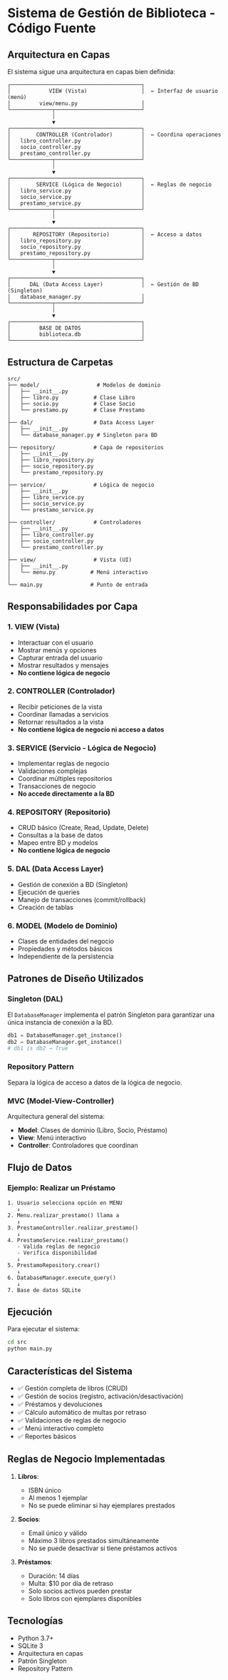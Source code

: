 # Sistema de Gestión de Biblioteca - Código Fuente

## Arquitectura en Capas

El sistema sigue una arquitectura en capas bien definida:

```
┌─────────────────────────────────────────┐
│            VIEW (Vista)                 │  ← Interfaz de usuario (menú)
│         view/menu.py                    │
└─────────────┬───────────────────────────┘
              │
              ▼
┌─────────────────────────────────────────┐
│        CONTROLLER (Controlador)         │  ← Coordina operaciones
│   libro_controller.py                   │
│   socio_controller.py                   │
│   prestamo_controller.py                │
└─────────────┬───────────────────────────┘
              │
              ▼
┌─────────────────────────────────────────┐
│        SERVICE (Lógica de Negocio)      │  ← Reglas de negocio
│   libro_service.py                      │
│   socio_service.py                      │
│   prestamo_service.py                   │
└─────────────┬───────────────────────────┘
              │
              ▼
┌─────────────────────────────────────────┐
│       REPOSITORY (Repositorio)          │  ← Acceso a datos
│   libro_repository.py                   │
│   socio_repository.py                   │
│   prestamo_repository.py                │
└─────────────┬───────────────────────────┘
              │
              ▼
┌─────────────────────────────────────────┐
│      DAL (Data Access Layer)            │  ← Gestión de BD (Singleton)
│   database_manager.py                   │
└─────────────┬───────────────────────────┘
              │
              ▼
┌─────────────────────────────────────────┐
│         BASE DE DATOS                   │
│         biblioteca.db                   │
└─────────────────────────────────────────┘
```

## Estructura de Carpetas

```
src/
├── model/                  # Modelos de dominio
│   ├── __init__.py
│   ├── libro.py           # Clase Libro
│   ├── socio.py           # Clase Socio
│   └── prestamo.py        # Clase Prestamo
│
├── dal/                   # Data Access Layer
│   ├── __init__.py
│   └── database_manager.py # Singleton para BD
│
├── repository/            # Capa de repositorios
│   ├── __init__.py
│   ├── libro_repository.py
│   ├── socio_repository.py
│   └── prestamo_repository.py
│
├── service/               # Lógica de negocio
│   ├── __init__.py
│   ├── libro_service.py
│   ├── socio_service.py
│   └── prestamo_service.py
│
├── controller/            # Controladores
│   ├── __init__.py
│   ├── libro_controller.py
│   ├── socio_controller.py
│   └── prestamo_controller.py
│
├── view/                  # Vista (UI)
│   ├── __init__.py
│   └── menu.py           # Menú interactivo
│
└── main.py               # Punto de entrada

```

## Responsabilidades por Capa

### 1. VIEW (Vista)
- Interactuar con el usuario
- Mostrar menús y opciones
- Capturar entrada del usuario
- Mostrar resultados y mensajes
- **No contiene lógica de negocio**

### 2. CONTROLLER (Controlador)
- Recibir peticiones de la vista
- Coordinar llamadas a servicios
- Retornar resultados a la vista
- **No contiene lógica de negocio ni acceso a datos**

### 3. SERVICE (Servicio - Lógica de Negocio)
- Implementar reglas de negocio
- Validaciones complejas
- Coordinar múltiples repositorios
- Transacciones de negocio
- **No accede directamente a la BD**

### 4. REPOSITORY (Repositorio)
- CRUD básico (Create, Read, Update, Delete)
- Consultas a la base de datos
- Mapeo entre BD y modelos
- **No contiene lógica de negocio**

### 5. DAL (Data Access Layer)
- Gestión de conexión a BD (Singleton)
- Ejecución de queries
- Manejo de transacciones (commit/rollback)
- Creación de tablas

### 6. MODEL (Modelo de Dominio)
- Clases de entidades del negocio
- Propiedades y métodos básicos
- Independiente de la persistencia

## Patrones de Diseño Utilizados

### Singleton (DAL)
El `DatabaseManager` implementa el patrón Singleton para garantizar una única instancia de conexión a la BD.

```python
db1 = DatabaseManager.get_instance()
db2 = DatabaseManager.get_instance()
# db1 is db2 → True
```

### Repository Pattern
Separa la lógica de acceso a datos de la lógica de negocio.

### MVC (Model-View-Controller)
Arquitectura general del sistema:
- **Model**: Clases de dominio (Libro, Socio, Préstamo)
- **View**: Menú interactivo
- **Controller**: Controladores que coordinan

## Flujo de Datos

### Ejemplo: Realizar un Préstamo

```
1. Usuario selecciona opción en MENU
   ↓
2. Menu.realizar_prestamo() llama a
   ↓
3. PrestamoController.realizar_prestamo()
   ↓
4. PrestamoService.realizar_prestamo()
   - Valida reglas de negocio
   - Verifica disponibilidad
   ↓
5. PrestamoRepository.crear()
   ↓
6. DatabaseManager.execute_query()
   ↓
7. Base de datos SQLite
```

## Ejecución

Para ejecutar el sistema:

```bash
cd src
python main.py
```

## Características del Sistema

- ✅ Gestión completa de libros (CRUD)
- ✅ Gestión de socios (registro, activación/desactivación)
- ✅ Préstamos y devoluciones
- ✅ Cálculo automático de multas por retraso
- ✅ Validaciones de reglas de negocio
- ✅ Menú interactivo completo
- ✅ Reportes básicos

## Reglas de Negocio Implementadas

1. **Libros**:
   - ISBN único
   - Al menos 1 ejemplar
   - No se puede eliminar si hay ejemplares prestados

2. **Socios**:
   - Email único y válido
   - Máximo 3 libros prestados simultáneamente
   - No se puede desactivar si tiene préstamos activos

3. **Préstamos**:
   - Duración: 14 días
   - Multa: $10 por día de retraso
   - Solo socios activos pueden prestar
   - Solo libros con ejemplares disponibles

## Tecnologías

- Python 3.7+
- SQLite 3
- Arquitectura en capas
- Patrón Singleton
- Repository Pattern

